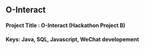 ## O-Interact

#### Project Title :  O-Interact (Hackathon Project B)

#### Keys: Java, SQL, Javascript, WeChat developement


